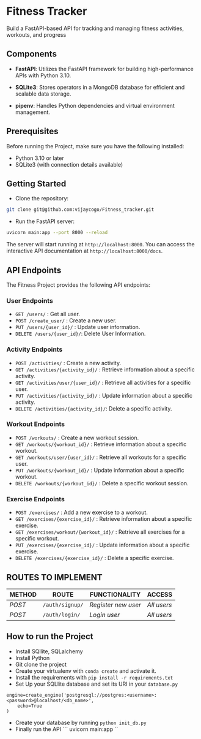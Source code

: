 # Fitness Tracker

Build a FastAPI-based API for tracking and managing fitness activities, workouts, and progress

## Components

- **FastAPI**: Utilizes the FastAPI framework for building high-performance APIs with Python 3.10.
- **SQLite3**: Stores operators in a MongoDB database for efficient and scalable data storage.

- **pipenv**: Handles Python dependencies and virtual environment management.

## Prerequisites

Before running the Project, make sure you have the following installed:

- Python 3.10 or later
- SQLite3 (with connection details available)

## Getting Started

* Clone the repository:

```bash
git clone git@github.com:vijaycogo/Fitness_tracker.git

```

* Run the FastAPI server:

```bash
uvicorn main:app --port 8000 --reload
```

The server will start running at `http://localhost:8000`. You can access the interactive API documentation at `http://localhost:8000/docs`.

## API Endpoints


The Fitness Project provides the following API endpoints:

### User Endpoints
- `GET /users/`             : Get all user.
- `POST /create_user/`      : Create a new user.
- `PUT /users/{user_id}/`   : Update user information.
- `DELETE /users/{user_id}/`: Delete User Information.

### Activity Endpoints

- `POST /activities/`                : Create a new activity.
- `GET /activities/{activity_id}/`   : Retrieve information about a specific activity.
- `GET /activities/user/{user_id}/`  : Retrieve all activities for a specific user.
- `PUT /activities/{activity_id}/`   : Update information about a specific activity.
- `DELETE /activities/{activity_id}/`: Delete a specific activity.

### Workout Endpoints

- `POST /workouts/`                 : Create a new workout session.
- `GET /workouts/{workout_id}/`     : Retrieve information about a specific workout.
- `GET /workouts/user/{user_id}/`   : Retrieve all workouts for a specific user.
- `PUT /workouts/{workout_id}/`     : Update information about a specific workout.
- `DELETE /workouts/{workout_id}/`  : Delete a specific workout session.

### Exercise Endpoints

- `POST /exercises/`                     : Add a new exercise to a workout.
- `GET /exercises/{exercise_id}/`        : Retrieve information about a specific exercise.
- `GET /exercises/workout/{workout_id}/` : Retrieve all exercises for a specific workout.
- `PUT /exercises/{exercise_id}/`        : Update information about a specific exercise.
- `DELETE /exercises/{exercise_id}/`     : Delete a specific exercise.


<!-- ## Remove table schema and create -->
<!-- rm ./app/fitness.db -->

<!-- python3 database.py -->

## ROUTES TO IMPLEMENT
| METHOD |        ROUTE        |    FUNCTIONALITY   |   ACCESS      |
| -------| ------------------- | -------------------| ------------- |
| *POST* | ```/auth/signup/``` | _Register new user_|   _All users_ |
| *POST* | ```/auth/login/```  |    _Login user_    |   _All users_ |
 
## How to run the Project
- Install SQllite, SQLalchemy
- Install Python
- Git clone the project
- Create your virtualenv with `conda create` and activate it.
- Install the requirements with ``` pip install -r requirements.txt ```
- Set Up your SQLlite database and set its URI in your ```database.py```
```
engine=create_engine('postgresql://postgres:<username>:<password>@localhost/<db_name>',
    echo=True
)
```
 
- Create your database by running ``` python init_db.py ```
- Finally run the API
``` uvicorn main:app ``
